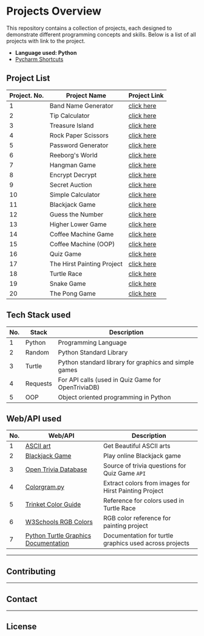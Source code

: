 # Projects Overview

This repository contains a collection of projects, each designed to demonstrate different programming concepts and skills. 
Below is a list of all projects with link to the project.
- **Language used: Python**
- [Pycharm Shortcuts](https://www.jetbrains.com/help/pycharm/mastering-keyboard-shortcuts.html?keymap=secondary_windows#advanced-features)

## Project List
| **Project. No.** | **Project Name**           | **Project Link**                              |
|------------------|----------------------------|-----------------------------------------------|
| 1                | Band Name Generator        | [click here](./01_band_name_generator)        |
| 2                | Tip Calculator             | [click here](./02_tip_calculator)             |
| 3                | Treasure Island            | [click here](./03_treasure_island)            |
| 4                | Rock Paper Scissors        | [click here](./04_rock_paper_scissors)        |
| 5                | Password Generator         | [click here](./05_password_generator)         |
| 6                | Reeborg's World            | [click here](./06_reborg-s_world)             |
| 7                | Hangman Game               | [click here](./07_hangman_game)               |
| 8                | Encrypt Decrypt            | [click here](./08_encrypt_decrypt)            |
| 9                | Secret Auction             | [click here](./09_secret_auction)             |
| 10               | Simple Calculator          | [click here](./10_simple_calculator)          |
| 11               | Blackjack Game             | [click here](./11_blackjack_game)             |
| 12               | Guess the Number           | [click here](./12_number_guess_game)          |
| 13               | Higher Lower Game          | [click here](./13_higher_lower_game)          |
| 14               | Coffee Machine Game        | [click here](./14_coffee_machine_game)        |
| 15               | Coffee Machine (OOP)       | [click here](./15_coffee_machine_with_oop)    |
| 16               | Quiz Game                  | [click here](./16_quiz_game)                  |
| 17               | The Hirst Painting Project | [click here](./17_The_Hirst_Painting_Project) |
| 18               | Turtle Race                | [click here](./18_turtle_race)                |
| 19               | Snake Game                 | [click here](./19_snake_game)                 |
| 20               | The Pong Game              | [click here](./20_the_pong_game)              |


## Tech Stack used
| **No.** | **Stack**      | **Description**                                       |
|---------|----------------|-------------------------------------------------------|
| 1       | Python         | Programming Language                                  |
| 2       | Random         | Python Standard Library                               |
| 3       | Turtle         | Python standard library for graphics and simple games |
| 4       | Requests       | For API calls (used in Quiz Game for OpenTriviaDB)    |
| 5       | OOP            | Object oriented programming in Python                 |


## Web/API used
| **No.** | **Web/API**                                                                           | **Description**                                        |
|---------|---------------------------------------------------------------------------------------|--------------------------------------------------------|
| 1       | [ASCII art](https://ascii.co.uk/art)                                                  | Get Beautiful ASCII arts                               |
| 2       | [Blackjack Game](https://games.washingtonpost.com/games/blackjack)                    | Play online Blackjack game                             |
| 3       | [Open Trivia Database](https://opentdb.com/)                                          | Source of trivia questions for Quiz Game  `API`        |
| 4       | [Colorgram.py](https://github.com/obskyr/colorgram.py)                                | Extract colors from images for Hirst Painting Project  |
| 5       | [Trinket Color Guide](https://trinket.io/docs/colors)                                 | Reference for colors used in Turtle Race               |
| 6       | [W3Schools RGB Colors](https://www.w3schools.com/colors/colors_rgb.asp)               | RGB color reference for painting project               |
| 7       | [Python Turtle Graphics Documentation](https://docs.python.org/3/library/turtle.html) | Documentation for turtle graphics used across projects |






---
## Contributing

[//]: # (Feel free to contribute by enhancing the game logic or adding new features.)

---

## Contact

[//]: # (For any questions or suggestions, please contact [Your Email]&#40;mailto:your@email.com&#41;.)

---

## License

[//]: # (This project is licensed under the [MIT License]&#40;https://opensource.org/licenses/MIT&#41;.)
